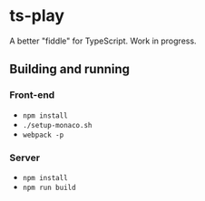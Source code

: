 # ts-play

A better "fiddle" for TypeScript. Work in progress.

## Building and running

### Front-end

- `npm install`
- `./setup-monaco.sh`
- `webpack -p`

### Server

- `npm install`
- `npm run build`
